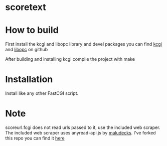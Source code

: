 # scoretext
# How to build
First install the kcgi and libopc library and devel packages you can find [kcgi](https://github.com/kristapsdz/kcgi) and [libopc](https://github.com/freuter/libopc) on github

After building and installing kcgi compile the project with make

# Installation 
Install like any other FastCGI script.

# Note
scoreurl.fcgi does not read urls passed to it, use the included web scraper.
The included web scraper uses anyread-api.js by [maludecks](https://github.com/maludecks). I've forked this repo you can find it [here](https://github.com/clockley/anyread-api.js)